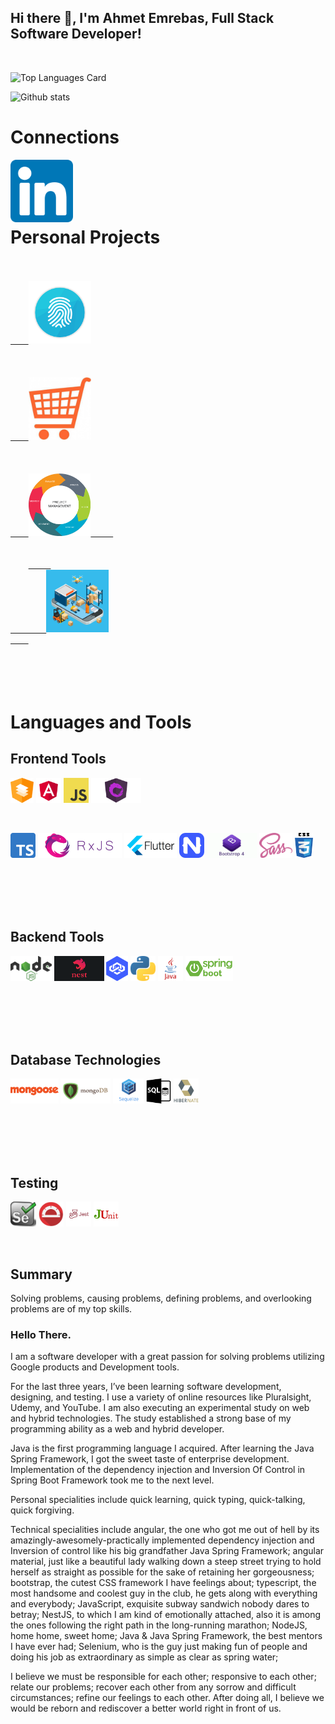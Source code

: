 ## Hi there 👋, I'm Ahmet Emrebas, Full Stack Software Developer!

<br/>

![Top Languages Card](https://github-readme-stats.vercel.app/api/top-langs/?username=aemrebasus&card_width=495)

![Github stats](https://github-readme-stats.vercel.app/api?username=aemrebasus&show_icons=true&count_private=true)

# Connections

<a href="https://www.linkedin.com/in/ahmet-emrebas/">
  <img align="left" title="Shinichi Okada | Twitter" width="100" src="https://raw.githubusercontent.com/ahmet-emrebas/ahmet-emrebas/main/assets/linkedin-logo.png"/>
</a>

<br/>
<br/>
<br/>
<br/>

# Personal Projects

<code>
<a href="https://github.com/ahmet-emrebas/arrival-of-king/tree/auth-server">
    <img height="100" title="Authentication Server" title="Authentication Server" src="https://raw.githubusercontent.com/ahmet-emrebas/ahmet-emrebas/main/assets/auth-logo.png"/>
</a>
</code>

<code>
<a href="https://github.com/ahmet-emrebas/arrival-of-king/tree/shopping-cart">
    <img height="100" title="Shopping Cart" title="Shopping Cart" src="https://raw.githubusercontent.com/ahmet-emrebas/ahmet-emrebas/main/assets/shopping-cart.jpg"/>
</a>
</code>

<code>
<a href="https://github.com/ahmet-emrebas/arrival-of-king/tree/project-management">
    <img height="100" title="Project Management" title="Project Management"  src="https://raw.githubusercontent.com/ahmet-emrebas/ahmet-emrebas/main/assets/management.png"/>     
</a>
</code>

<code>
    <a href="https://github.com/ahmet-emrebas/arrival-of-king/tree/inventory-management">     
        <img height="100" title="Inventory Management" title="Inventory Management" src="https://raw.githubusercontent.com/ahmet-emrebas/ahmet-emrebas/main/assets/inventory.png"/>
    </a>
</code>

<br/>
<br/>
<br/>
<br/>

# Languages and Tools

## Frontend Tools

<code><img height="40" title="Angular material" src="https://raw.githubusercontent.com/ahmet-emrebas/ahmet-emrebas/main/assets/angular-material-logo.png"></code>
<code><img height="40" title="Angular " src="https://raw.githubusercontent.com/ahmet-emrebas/ahmet-emrebas/main/assets/angular-logo.png"></code>
<code><img height="40" title="Javascript" src="https://raw.githubusercontent.com/ahmet-emrebas/ahmet-emrebas/main/assets/javascript-logo.png"></code>
<code><img height="40" title="NgRX State Management" src="https://raw.githubusercontent.com/ahmet-emrebas/ahmet-emrebas/main/assets/ngrx-logo.png"></code>

<br/>

<code><img height="40" title="Typescript" src="https://raw.githubusercontent.com/ahmet-emrebas/ahmet-emrebas/main/assets/typescript-logo.png"></code>
<code><img height="40" title="RxJS" src="https://raw.githubusercontent.com/ahmet-emrebas/ahmet-emrebas/main/assets/rxjs-logo.png"></code>
<code><img height="40" title="Flutter Mobile Development" src="https://raw.githubusercontent.com/ahmet-emrebas/ahmet-emrebas/main/assets/flutter-logo.png"></code>
<code><img height="40" title="NativeScript Mobile Development" src="https://raw.githubusercontent.com/ahmet-emrebas/ahmet-emrebas/main/assets/nativescript-logo.png"></code>
<code><img height="40" title="Bootstrap CSS Framework" src="https://raw.githubusercontent.com/ahmet-emrebas/ahmet-emrebas/main/assets/bootstrap-logo.png"></code>
<code><img height="40" title="Sass CSS" src="https://raw.githubusercontent.com/ahmet-emrebas/ahmet-emrebas/main/assets/sass-logo.png"></code>
<code><img height="40" title="CSS" src="https://raw.githubusercontent.com/ahmet-emrebas/ahmet-emrebas/main/assets/css-logo.png"></code>

<br/>
<br/>
<br/>
<br/>

## Backend Tools

<code><img height="40" title="NodeJS" src="https://raw.githubusercontent.com/ahmet-emrebas/ahmet-emrebas/main/assets/nodejs-logo.png"></code>
<code><img height="40" title="NestJS" src="https://raw.githubusercontent.com/ahmet-emrebas/ahmet-emrebas/main/assets/nestjs-logo.png"></code>
<code><img height="40" title="Loopback" src="https://raw.githubusercontent.com/ahmet-emrebas/ahmet-emrebas/main/assets/loopback-logo.png"></code>
<code><img height="40" title="Python" src="https://raw.githubusercontent.com/ahmet-emrebas/ahmet-emrebas/main/assets/python-logo.png"></code>
<code><img height="40" title="Java" src="https://raw.githubusercontent.com/ahmet-emrebas/ahmet-emrebas/main/assets/java-logo.png"></code>
<code><img height="40" title="SpringBoot" src="https://raw.githubusercontent.com/ahmet-emrebas/ahmet-emrebas/main/assets/springboot-logo.png"></code>

<br/>
<br/>
<br/>
<br/>

## Database Technologies

<code><img title="Mongoose ORM" height="40" src="https://raw.githubusercontent.com/ahmet-emrebas/ahmet-emrebas/main/assets/mongoose-logo.png"></code>
<code><img title="MongoDB" height="40" src="https://raw.githubusercontent.com/ahmet-emrebas/ahmet-emrebas/main/assets/mongodb-logo.png"></code>
<code><img title="Sequelize ORM" height="40" src="https://raw.githubusercontent.com/ahmet-emrebas/ahmet-emrebas/main/assets/sequelize-logo.png"></code>
<code><img title="Complex SQL Query" height="40" src="https://raw.githubusercontent.com/ahmet-emrebas/ahmet-emrebas/main/assets/sql-logo.png"></code>
<code><img title="Hibernate ORM" height="40" src="https://raw.githubusercontent.com/ahmet-emrebas/ahmet-emrebas/main/assets/hibernate-logo.png"></code>

<br/>
<br/>
<br/>
<br/>

## Testing

<code><img height="40" title="Selenium: UAT test automation" src="https://raw.githubusercontent.com/ahmet-emrebas/ahmet-emrebas/main/assets/selenium-logo.png"></code>
<code><img height="40" title="Protractor: UAT test automation" src="https://raw.githubusercontent.com/ahmet-emrebas/ahmet-emrebas/main/assets/protractor-logo.png"></code>
<code><img height="40" title="Jest:JavaScript testing" src="https://raw.githubusercontent.com/ahmet-emrebas/ahmet-emrebas/main/assets/jest-logo.png"></code>
<code><img height="40" title="JUnit:Java unit testing" src="https://raw.githubusercontent.com/ahmet-emrebas/ahmet-emrebas/main/assets/junit-logo.png"></code>

<br/>

## Summary

<p>Solving problems, causing problems, defining problems, and overlooking problems are of my top skills.</p>

<h3>Hello There. </h3>

<p>I am a software developer with a great passion for solving problems utilizing Google products and Development tools.</p>

<p>For the last three years, I’ve been learning software development, designing, and testing. I use a variety of online resources like Pluralsight, Udemy, and YouTube. I am also executing an experimental study on web and hybrid technologies. The study established a strong base of my programming ability as a web and hybrid developer.</p>

<p>Java is the first programming language I acquired. After learning the Java Spring Framework, I got the sweet taste of enterprise development. Implementation of the dependency injection and Inversion Of Control in Spring Boot Framework took me to the next level.</p>

<p>Personal specialities include quick learning, quick typing, quick-talking, quick forgiving.</p>

<p>Technical specialities include angular, the one who got me out of hell by its amazingly-awesomely-practically implemented dependency injection and Inversion of control like his big grandfather Java Spring Framework; angular material, just like a beautiful lady walking down a steep street trying to hold herself as straight as possible for the sake of retaining her gorgeousness; bootstrap, the cutest CSS framework I have feelings about; typescript, the most handsome and coolest guy in the club, he gets along with everything and everybody; JavaScript, exquisite subway sandwich nobody dares to betray; NestJS, to which I am kind of emotionally attached, also it is among the ones following the right path in the long-running marathon; NodeJS, home home, sweet home; Java & Java Spring Framework, the best mentors I have ever had; Selenium, who is the guy just making fun of people and doing his job as extraordinary as simple as clear as spring water;</p>

<p>I believe we must be responsible for each other; responsive to each other; relate our problems; recover each other from any sorrow and difficult circumstances; refine our feelings to each other. After doing all, I believe we would be reborn and rediscover a better world right in front of us.</p>
